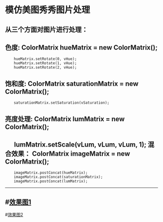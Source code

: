 
模仿美图秀秀图片处理
=================
从三个方面对图片进行处理： 
--------------------------------------------
色度:
ColorMatrix hueMatrix = new ColorMatrix();
--------------------------------------------
        hueMatrix.setRotate(0, vHue);
        hueMatrix.setRotate(1, vHue);
        hueMatrix.setRotate(2, vHue);
饱和度:
ColorMatrix saturationMatrix = new ColorMatrix();
--------------------------------------------
        saturationMatrix.setSaturation(vSaturation);
亮度处理:
ColorMatrix lumMatrix = new ColorMatrix();
--------------------------------------------
        lumMatrix.setScale(vLum, vLum, vLum, 1);
混合效果：
ColorMatrix imageMatrix = new ColorMatrix();
--------------------------------------------
        imageMatrix.postConcat(hueMatrix);
        imageMatrix.postConcat(saturationMatrix);
        imageMatrix.postConcat(lumMatrix);
--------------------------------------------

#[效果图1](https://github.com/suhuMM/ImageMatrix/image/image_1.png)
--------------------------------------------
#[效果图2](https://github.com/suhuMM/ImageMatrix/image/image_2.png)
